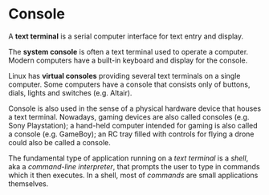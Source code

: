 # Console



A **text terminal** is a serial computer interface for text entry and display.

The **system console** is often a text terminal used to operate a computer. Modern computers have a built-in keyboard and display for the console. 

Linux has **virtual consoles** providing several text terminals on a single computer. Some computers have a console that consists only of buttons, dials, lights and switches (e.g. Altair).

Console is also used in the sense of a physical hardware device that houses a text terminal. Nowadays, gaming devices are also called consoles (e.g. Sony Playstation); a hand-held computer intended for gaming is also called a console (e.g. GameBoy); an RC tray filled with controls for flying a drone could also be called a console.

The fundamental type of application running on a *text terminal* is a *shell*, aka a *command-line interpreter*, that prompts the user to type in commands which it then executes. In a shell, most of *commands* are small applications themselves.
